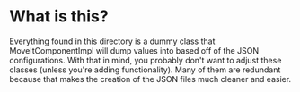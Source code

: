 # What is this?
Everything found in this directory is a dummy class that MoveItComponentImpl will
dump values into based off of the JSON configurations. With that in mind, you probably don't
want to adjust these classes (unless you're adding functionality). Many of them are redundant
because that makes the creation of the JSON files much cleaner and easier.